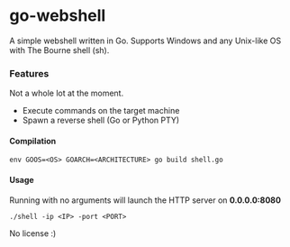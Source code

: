 # go-webshell
A simple webshell written in Go. Supports Windows and any Unix-like OS with The Bourne shell (sh).

### Features
Not a whole lot at the moment. 
* Execute commands on the target machine
* Spawn a reverse shell (Go or Python PTY)

#### Compilation
```
env GOOS=<OS> GOARCH=<ARCHITECTURE> go build shell.go
```

#### Usage
Running with no arguments will launch the HTTP server on **0.0.0.0:8080**
```
./shell -ip <IP> -port <PORT>
```

No license :)
